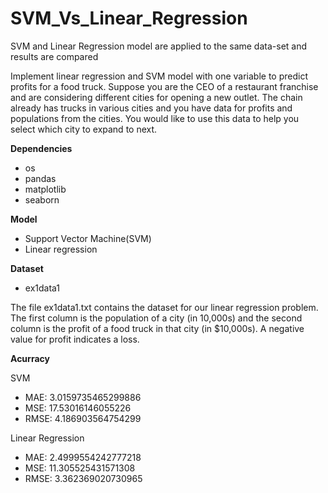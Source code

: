 # SVM_Vs_Linear_Regression
SVM and Linear Regression model are applied to the same data-set and results are compared

Implement linear regression and SVM model with one variable to predict profits for a food truck. Suppose you are the CEO of a restaurant franchise and are considering different cities for opening a new outlet. The chain already has trucks in various cities and you have data for profits and populations from the cities. You would like to use this data to help you select which city to expand to next.

**Dependencies**
- os
- pandas
- matplotlib
- seaborn

**Model**
- Support Vector Machine(SVM)
- Linear regression

**Dataset**

- ex1data1

The file ex1data1.txt contains the dataset for our linear regression problem. The first column is the population of a city (in 10,000s) and the second column is the profit of a food truck in that city (in $10,000s). A negative value for profit indicates a loss.

**Acurracy**

SVM
- MAE: 3.0159735465299886
- MSE: 17.53016146055226
- RMSE: 4.186903564754299

Linear Regression
- MAE: 2.4999554242777218
- MSE: 11.305525431571308
- RMSE: 3.362369020730965
